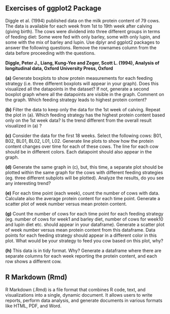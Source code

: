 ## Exercises of **ggplot2** Package

Diggle et al. (1994) published data on the milk protein content of 79 cows. The data is available for each week from 1st to 19th week after calving (giving birth). The cows were dividend into three different groups in terms of feeding diet: Some were fed with only barley, some with only lupin, and some with the mix of barley and lupin. Use dplyr and ggplot2 packages to answer the following questions. Remove the rownames column from the data before proceeding with the questions.


**Diggle, Peter J., Liang, Kung-Yee and Zeger, Scott L. (1994), Analysis of longitudinal data, Oxford University Press, Oxford**

**(a)** Generate boxplots to show protein measurements for each feeding strategy (i.e. three different boxplots will appear in your graph). Does this visualized all the datapoints in the dataset? If not, generate a second boxplot graph where all the datapoints are visible in the graph. Comment on the graph. Which feeding strategy leads to highest protein content? 

**(b)** Filter the data to keep only the data for the 1st week of calving. Repeat the plot in (a). Which feeding strategy has the highest protein content based only on the 1st week data? Is the trend different from the overall result visualized in (a) ?

**(c)** Consider the data for the first 18 weeks. Select the following cows: B01, B02, BL01, BL02, L01, L02. Generate line plots to show how the protein content changes over time for each of these cows. The line for each cow should be in different colors. Each datapoint should also appear in the graph. 

**(d)** Generate the same graph in (c), but, this time, a separate plot should be plotted within the same graph for the cows with different feeding strategies (eg. three different subplots will be plotted). Analyze the results, do you see any interesting trend? 

**(e)** For each time point (each week), count the number of cows with data. Calculate also the average protein content for each time point. Generate a scatter plot of week number versus mean protein content. 

**(g)** Count the number of cows for each time point for each feeding strategy (eg. number of cows for week1 and barley diet, number of cows for week10 and lupin diet etc. should appear in your dataframe). Generate a scatter plot of week number versus mean protein content from this dataframe. Data points for each feeding strategy should appear in a different color in this plot. What would be your strategy to feed you cow based on this plot, why? 

**(h)** This data is in tidy format. Why? Generate a dataframe where there are separate columns for each week reporting the protein content, and each row shows a different cow.

## R Markdown (Rmd)
R Markdown (.Rmd) is a file format that combines R code, text, and visualizations into a single, dynamic document. It allows users to write reports, perform data analysis, and generate documents in various formats like HTML, PDF, and Word.
